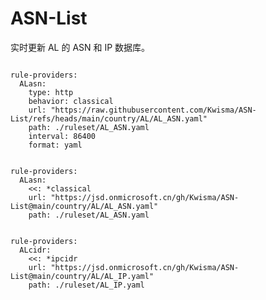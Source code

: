 
# ASN-List

实时更新 AL 的 ASN 和 IP 数据库。

<pre><code class="language-javascript">
rule-providers:
  ALasn:
    type: http
    behavior: classical
    url: "https://raw.githubusercontent.com/Kwisma/ASN-List/refs/heads/main/country/AL/AL_ASN.yaml"
    path: ./ruleset/AL_ASN.yaml
    interval: 86400
    format: yaml
</code></pre>

<pre><code class="language-javascript">
rule-providers:
  ALasn:
    <<: *classical
    url: "https://jsd.onmicrosoft.cn/gh/Kwisma/ASN-List@main/country/AL/AL_ASN.yaml"
    path: ./ruleset/AL_ASN.yaml
</code></pre>

<pre><code class="language-javascript">
rule-providers:
  ALcidr:
    <<: *ipcidr
    url: "https://jsd.onmicrosoft.cn/gh/Kwisma/ASN-List@main/country/AL/AL_IP.yaml"
    path: ./ruleset/AL_IP.yaml
</code></pre>